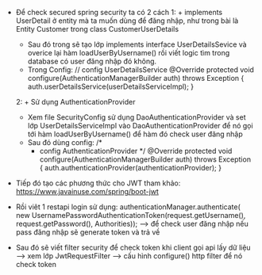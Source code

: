 - Để check secured spring security ta có 2 cách
    1: + implements UserDetail ở entity mà ta muốn dùng để đăng nhập, như trong bài là Entity Customer trong class CustomerUserDetails
    + Sau đó trong sẽ tạo lớp implements interface UserDetailsSevice và overice lại hàm loadUserByUsername() rồi viết logic tìm trong database có user đăng nhập đó không.
    + Trong Config:
        // config UserDetailsService
        @Override
        protected void configure(AuthenticationManagerBuilder auth) throws Exception {
            auth.userDetailsService(userDetailsServiceImpl); 
        }
    
    2: + Sử dụng AuthenticationProvider
    + Xem file SecurityConfig sử dụng DaoAuthenticationProvider và set lớp UserDetailsServiceImpl vào DaoAuthenticationProvider để nó gọi tới hàm loadUserByUsername() để hàm đó check user đăng nhập
    + Sau đó dùng config:
        /*
        * config AuthenticationProvider
        */
        @Override
        protected void configure(AuthenticationManagerBuilder auth) throws Exception {
            auth.authenticationProvider(authenticationProvider);
        }

- Tiếp đó tạo các phương thức cho JWT tham khảo: https://www.javainuse.com/spring/boot-jwt

- Rồi viêt 1 restapi login sử dụng:
    authenticationManager.authenticate(
    new UsernamePasswordAuthenticationToken(request.getUsername(), request.getPassword(), Authorities));
    --> để check user đăng nhập nếu pass đăng nhập sẽ generate token và trả về

- Sau đó sẽ viết filter security để check token khi client gọi api lấy dữ liệu --> xem lớp JwtRequestFilter --> cấu hình configure() http filter để nó check token
		
